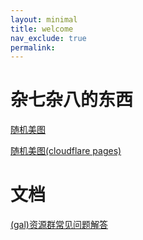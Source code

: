 ```yaml
---
layout: minimal
title: welcome
nav_exclude: true
permalink: 
---
```



# 杂七杂八的东西
[随机美图](https://yuuzy0721.github.io/random_img/)

[随机美图(cloudflare pages)](https://rimg.pages.dev/)

# 文档
 [(gal)资源群常见问题解答](https://yuuzy0721.github.io/doc/gal)
